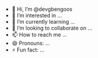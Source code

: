 - 👋 Hi, I’m @devgbengoos
- 👀 I’m interested in ...
- 🌱 I’m currently learning ...
- 💞️ I’m looking to collaborate on ...
- 📫 How to reach me ...
- 😄 Pronouns: ...
- ⚡ Fun fact: ...

<!---
devgbengoos/devgbengoos is a ✨ special ✨ repository because its `README.md` (this file) appears on your GitHub profile.
You can click the Preview link to take a look at your changes.
--->
